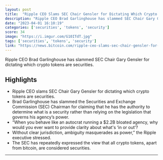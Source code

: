 ```yaml
---
layout: post
title:  "Ripple CEO Slams SEC Chair Gensler for Dictating Which Crypto Tokens Are Securities"
description: "Ripple CEO Brad Garlinghouse has slammed SEC Chair Gary Gensler for dictating which crypto tokens are securities."
date: "2023-04-01 16:10:19"
categories: ['securities', 'tokens', 'security']
score: 34
image: "https://i.imgur.com/G10ITdT.jpg"
tags: ['securities', 'tokens', 'security']
link: "https://news.bitcoin.com/ripple-ceo-slams-sec-chair-gensler-for-dictating-which-crypto-tokens-are-securities/"
---
```


Ripple CEO Brad Garlinghouse has slammed SEC Chair Gary Gensler for dictating which crypto tokens are securities.

## Highlights

- Ripple CEO slams SEC Chair Gary Gensler for dictating which crypto tokens are securities.
- Brad Garlinghouse has slammed the Securities and Exchange Commission (SEC) Chairman for claiming that he has the authority to determine what is a security rather than relying on the legislation that governs his agency’s power.
- “When you behave like an autocrat running a $2.2B bloated agency, why would you ever want to provide clarity about what's ‘in or out’?
- Without clear jurisdiction, ambiguity masquerades as power,” the Ripple executive stressed.
- The SEC has repeatedly expressed the view that all crypto tokens, apart from bitcoin, are considered securities.

---
